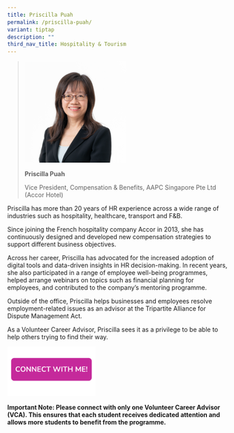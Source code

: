 ```yaml
---
title: Priscilla Puah
permalink: /priscilla-puah/
variant: tiptap
description: ""
third_nav_title: Hospitality & Tourism
---
```

<blockquote>
<p></p>
</blockquote>
<blockquote>
<p></p>
<div class="isomer-image-wrapper">
<img style="width: 50%;" height="auto" width="100%" alt="" src="/images/Profile Photos/Priscilla_Puah.png">
</div>
<p><strong>Priscilla Puah</strong>
</p>
<p>Vice President, Compensation &amp; Benefits, AAPC Singapore Pte Ltd (Accor
Hotel)</p>
</blockquote>
<p>Priscilla has more than 20 years of HR experience across a wide range
of industries such as hospitality, healthcare, transport and F&amp;B.</p>
<p>Since joining the French hospitality company Accor in 2013, she has continuously
designed and developed new compensation strategies to support different
business objectives.</p>
<p>Across her career, Priscilla has advocated for the increased adoption
of digital tools and data-driven insights in HR decision-making. In recent
years, she also participated in a range of employee well-being programmes,
helped arrange webinars on topics such as financial planning for employees,
and contributed to the company’s mentoring programme.</p>
<p>Outside of the office, Priscilla helps businesses and employees resolve
employment-related issues as an advisor at the Tripartite Alliance for
Dispute Management Act.</p>
<p>As a Volunteer Career Advisor, Priscilla sees it as a privilege to be
able to help others trying to find their way.</p>
<p></p><a class="isomer-image-wrapper" href="https://form.gov.sg/677f3c1044af8af5df7e1327"><img style="width: 40%;" height="auto" width="100%" alt="" src="/images/Page Photos/CONNECT_WITH_ME.png"></a>
<p><strong>Important Note: Please connect with only one Volunteer Career Advisor (VCA). This ensures that each student receives dedicated attention and allows more students to benefit from the programme.</strong>
</p>